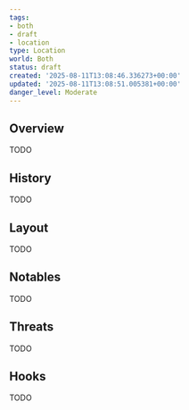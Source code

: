 ```yaml
---
tags:
- both
- draft
- location
type: Location
world: Both
status: draft
created: '2025-08-11T13:08:46.336273+00:00'
updated: '2025-08-11T13:08:51.005381+00:00'
danger_level: Moderate
---
```



## Overview

TODO
## History

TODO
## Layout

TODO
## Notables

TODO
## Threats

TODO
## Hooks

TODO
